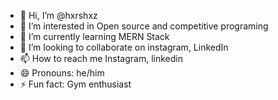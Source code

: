 - 👋 Hi, I’m @hxrshxz
- 👀 I’m interested in Open source and competitive programing 
- 🌱 I’m currently learning MERN Stack
- 💞️ I’m looking to collaborate on instagram, LinkedIn 
- 📫 How to reach me Instagram, linkedin 
- 😄 Pronouns: he/him
- ⚡ Fun fact: Gym enthusiast 

<!---
hxrshxz/hxrshxz is a ✨ special ✨ repository because its `README.md` (this file) appears on your GitHub profile.
You can click the Preview link to take a look at your changes.
--->
